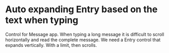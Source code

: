 # Auto expanding Entry based on the text when typing

Control for Message app. When typing a long message it is difficult to scroll horizontally and read the complete message.
We need a Entry control that expands vertically. With a limit, then scrolls.